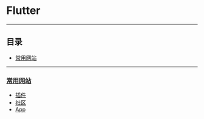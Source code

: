 # Flutter

***
## 目录
* [常用网站](#常用网站)

***
### [常用网站](#CommonWebSites)
* [插件](https://pub.dev/flutter)
* [社区](https://flutterevents.com/)
* [App](https://itsallwidgets.com/)
